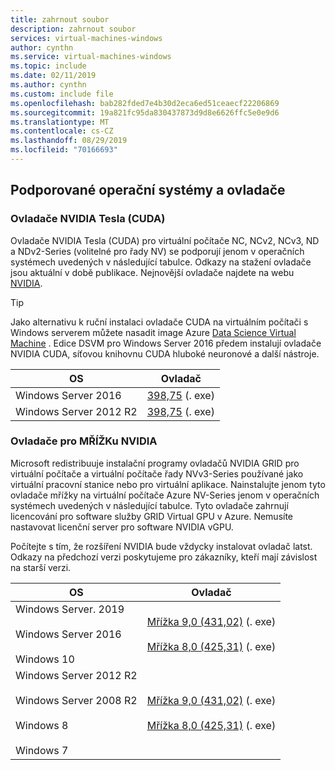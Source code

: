 ```yaml
---
title: zahrnout soubor
description: zahrnout soubor
services: virtual-machines-windows
author: cynthn
ms.service: virtual-machines-windows
ms.topic: include
ms.date: 02/11/2019
ms.author: cynthn
ms.custom: include file
ms.openlocfilehash: bab282fded7e4b30d2eca6ed51ceaecf22206869
ms.sourcegitcommit: 19a821fc95da830437873d9d8e6626ffc5e0e9d6
ms.translationtype: MT
ms.contentlocale: cs-CZ
ms.lasthandoff: 08/29/2019
ms.locfileid: "70166693"
---
```

## <a name="supported-operating-systems-and-drivers"></a>Podporované operační systémy a ovladače

### <a name="nvidia-tesla-cuda-drivers"></a>Ovladače NVIDIA Tesla (CUDA)

Ovladače NVIDIA Tesla (CUDA) pro virtuální počítače NC, NCv2, NCv3, ND a NDv2-Series (volitelné pro řady NV) se podporují jenom v operačních systémech uvedených v následující tabulce. Odkazy na stažení ovladače jsou aktuální v době publikace. Nejnovější ovladače najdete na webu [NVIDIA](https://www.nvidia.com/).

> [!TIP]
> Jako alternativu k ruční instalaci ovladače CUDA na virtuálním počítači s Windows serverem můžete nasadit image Azure [Data Science Virtual Machine](../articles/machine-learning/data-science-virtual-machine/overview.md) . Edice DSVM pro Windows Server 2016 předem instalují ovladače NVIDIA CUDA, síťovou knihovnu CUDA hluboké neuronové a další nástroje.


| OS | Ovladač |
| -------- |------------- |
| Windows Server 2016 | [398,75](https://us.download.nvidia.com/Windows/Quadro_Certified/398.75/398.75-tesla-desktop-winserver2016-international.exe) (. exe) |
| Windows Server 2012 R2 | [398,75](https://us.download.nvidia.com/Windows/Quadro_Certified/398.75/398.75-tesla-desktop-winserver2008-2012r2-64bit-international.exe) (. exe) |

### <a name="nvidia-grid-drivers"></a>Ovladače pro MŘÍŽKu NVIDIA

Microsoft redistribuuje instalační programy ovladačů NVIDIA GRID pro virtuální počítače a virtuální počítače řady NVv3-Series používané jako virtuální pracovní stanice nebo pro virtuální aplikace. Nainstalujte jenom tyto ovladače mřížky na virtuální počítače Azure NV-Series jenom v operačních systémech uvedených v následující tabulce. Tyto ovladače zahrnují licencování pro software služby GRID Virtual GPU v Azure. Nemusíte nastavovat licenční server pro software NVIDIA vGPU.

Počítejte s tím, že rozšíření NVIDIA bude vždycky instalovat ovladač latst. Odkazy na předchozí verzi poskytujeme pro zákazníky, kteří mají závislost na starší verzi.

| OS | Ovladač |
| -------- |------------- |
| Windows Server. 2019<br/><br/>Windows Server 2016<br/><br/>Windows 10 | [Mřížka 9,0 (431,02)](https://go.microsoft.com/fwlink/?linkid=874181) (. exe) <br/><br/> [Mřížka 8,0 (425,31)](https://download.microsoft.com/download/4/8/C/48C2D46E-EB64-460E-A8D9-0F55737D0D68/425.31_grid_win10_server2016_64bit_international.exe) (. exe)  |
| Windows Server 2012 R2<br/><br/>Windows Server 2008 R2<br/><br/>Windows 8<br/><br/>Windows 7 | [Mřížka 9,0 (431,02)](https://go.microsoft.com/fwlink/?linkid=874184) (. exe)<br/><br/> [Mřížka 8,0 (425,31)](https://download.microsoft.com/download/6/D/7/6D73C628-B5FB-4243-9520-DAEF363223CB/425.31_grid_win8_win7_server2012R2_server2008R2_64bit_international.exe) (. exe)  |
